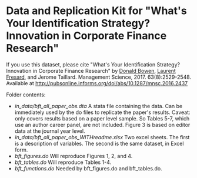 # Data and Replication Kit for  "What's Your Identification Strategy? Innovation in Corporate Finance Research"

If you use this dataset, please cite "What's Your Identification Strategy? Innovation in Corporate Finance Research" by [Donald Bowen](https://bowen.finance), [Laurent Fresard](https://people.lu.usi.ch/fresal/), 
and Jerome Taillard. Management Science, 2017. 63(8):2529-2548. Available at http://pubsonline.informs.org/doi/abs/10.1287/mnsc.2016.2437

Folder contents:

- _in_data/bft_all_paper_obs.dta_
	A stata file containing the data. Can be immediately used by the do	
	files to replicate the paper's results. Caveat: only covers results
	based on a paper level sample. So Tables 5-7, which use an author 
	career panel, are not included. Figure 3 is based on editor data
	at the journal year level.
- _in_data/bft_all_paper_obs_WITHreadme.xlsx_ Two excel sheets. The first is a description of variables. 	The second is the same dataset, in Excel form.
- _bft_figures.do_ 	Will reproduce Figures 1, 2, and 4.
- _bft_tables.do_ Will reproduce Tables 1-4.
- _bft_functions.do_ 	Needed by bft_figures.do and bft_tables.do.

